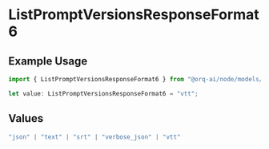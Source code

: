 # ListPromptVersionsResponseFormat6

## Example Usage

```typescript
import { ListPromptVersionsResponseFormat6 } from "@orq-ai/node/models/operations";

let value: ListPromptVersionsResponseFormat6 = "vtt";
```

## Values

```typescript
"json" | "text" | "srt" | "verbose_json" | "vtt"
```